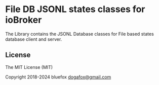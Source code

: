 # File DB JSONL states classes for ioBroker
The Library contains the JSONL Database classes for File based states database client and server.

## License
The MIT License (MIT)

Copyright 2018-2024 bluefox <dogafox@gmail.com>
